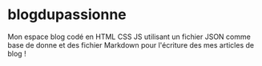 # blogdupassionne
Mon espace blog codé en HTML CSS JS utilisant un fichier JSON comme base de donne et des fichier Markdown pour l'écriture des mes articles de blog !

